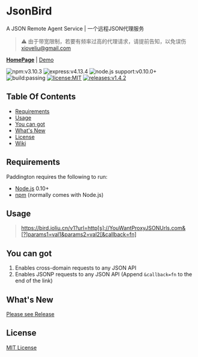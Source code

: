 # JsonBird
A JSON Remote Agent Service | 一个远程JSON代理服务 

> **:warning:** 由于带宽限制，若要有频率过高的代理请求，请提前告知，以免误伤 xioveliu@gmail.com

**[HomePage](https://bird.ioliu.cn)** | [Demo](https://jsfiddle.net/LNing/duL5Lby7/)

![npm:v3.10.3](https://img.shields.io/badge/npm-v3.10.3-blue.svg)
![express:v4.13.4](https://img.shields.io/badge/express-v4.13.4-blue.svg)
![node.js support:v0.10.0+](https://img.shields.io/badge/node.js%20supports-v0.10.0+-green.svg)
![build:passing](https://img.shields.io/badge/build-passing-green.svg)
[![license:MIT](https://img.shields.io/badge/license-MIT-blue.svg)](/License)
[![releases:v1.4.2](https://img.shields.io/badge/releases-v1.4.2-blue.svg)](https://github.com/xCss/JsonBird/releases)

## Table Of Contents
- [Requirements](#requirements)
- [Usage](#usage)
- [You can got](#you-can-got)
- [What's New](#whats-new)
- [License](#license)  
- [Wiki](https://github.com/xCss/JsonBird/wiki/All-APIs)

## Requirements
Paddington requires the following to run:
- [Node.js](https://nodejs.org) 0.10+
- [npm](https://www.npmjs.com/) (normally comes with Node.js)

## Usage
> https://bird.ioliu.cn/v1?url=http[s]://YouWantProxyJSONUrls.com&[?]params1=val1&params2=val2[&callback=fn]

## You can got
1. Enables cross-domain requests to any JSON API
2. Enables JSONP requests to any JSON API (Append `&callback=fn` to the end of the link)

## What's New
[Please see Release](https://github.com/xCss/JsonBird/releases) 



## License

[MIT License](/License)
